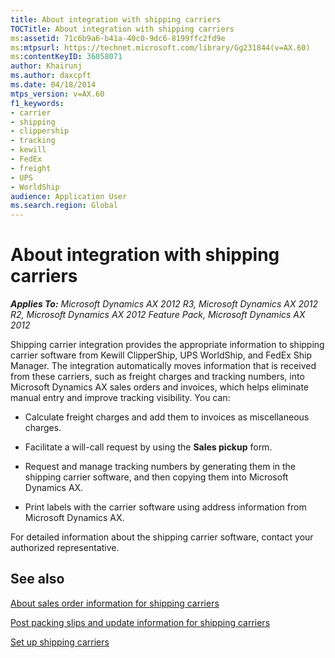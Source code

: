 ```yaml
---
title: About integration with shipping carriers
TOCTitle: About integration with shipping carriers
ms:assetid: 71c6b9a6-b41a-40c0-9dc6-8199ffc2fd9e
ms:mtpsurl: https://technet.microsoft.com/library/Gg231844(v=AX.60)
ms:contentKeyID: 36058071
author: Khairunj
ms.author: daxcpft
ms.date: 04/18/2014
mtps_version: v=AX.60
f1_keywords:
- carrier
- shipping
- clippership
- tracking
- kewill
- FedEx
- freight
- UPS
- WorldShip
audience: Application User
ms.search.region: Global
---
```


# About integration with shipping carriers 


_**Applies To:** Microsoft Dynamics AX 2012 R3, Microsoft Dynamics AX 2012 R2, Microsoft Dynamics AX 2012 Feature Pack, Microsoft Dynamics AX 2012_

Shipping carrier integration provides the appropriate information to shipping carrier software from Kewill ClipperShip, UPS WorldShip, and FedEx Ship Manager. The integration automatically moves information that is received from these carriers, such as freight charges and tracking numbers, into Microsoft Dynamics AX sales orders and invoices, which helps eliminate manual entry and improve tracking visibility. You can:

  - Calculate freight charges and add them to invoices as miscellaneous charges.

  - Facilitate a will-call request by using the **Sales pickup** form.

  - Request and manage tracking numbers by generating them in the shipping carrier software, and then copying them into Microsoft Dynamics AX.

  - Print labels with the carrier software using address information from Microsoft Dynamics AX.

For detailed information about the shipping carrier software, contact your authorized representative.

## See also

[About sales order information for shipping carriers](about-sales-order-information-for-shipping-carriers.md)

[Post packing slips and update information for shipping carriers](post-packing-slips-and-update-information-for-shipping-carriers.md)

[Set up shipping carriers](set-up-shipping-carriers.md)

  



